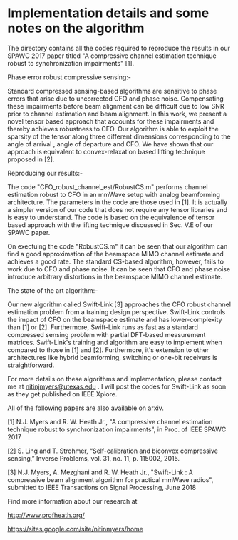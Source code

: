 # Implementation details and some notes on the algorithm

The directory contains all the codes required to reproduce the results in our SPAWC 2017 paper titled "A compressive channel estimation technique robust to synchronization impairments" [1].

Phase error robust compressive sensing:- 

Standard compressed sensing-based algorithms are sensitive to phase errors that arise due to uncorrected CFO and phase noise. Compensating these impairments before beam alignment can be difficult due to low SNR prior to channel estimation and beam alignment. In this work, we present a novel tensor based approach that accounts for these impairments and thereby achieves robustness to CFO. Our algorithm is able to exploit the sparsity of the tensor along three different dimensions corresponding to the angle of arrival , angle of departure and CFO. We have shown that our approach is equivalent to convex-relaxation based lifting technique proposed in [2].

Reproducing our results:-

The code "CFO_robust_channel_est/RobustCS.m" performs channel estimation robust to CFO in an mmWave setup with analog beamforming architecture. The parameters in the code are those used in [1]. It is actually a simpler version of our code that does not require any tensor libraries and is easy to understand. The code is based on the equivalence of tensor based approach with the lifting technique discussed in Sec. V.E of our SPAWC paper.

On exectuing the code "RobustCS.m" it can be seen that our algorithm can find a good approximation of the beamspace MIMO channel estimate and achieves a good rate. The standard CS-based algorithm, however, fails to work due to CFO and phase noise. It can be seen that CFO and phase noise introduce arbitrary distortions in the beamspace MIMO channel estimate.

The state of the art algorithm:- 

Our new algorithm called Swift-Link [3] approaches the CFO robust channel estimation problem from a training design perspective. Swift-Link controls the impact of CFO on the beamspace estimate and has lower-complexity than [1] or [2]. Furthermore, Swift-Link runs as fast as a standard compressed sensing problem with partial DFT-based measurement matrices. Swift-Link's training and algorithm are easy to implement when compared to those in [1] and [2]. Furthermore, it's extension to other architectures like hybrid beamforming, switching or one-bit receivers is straightforward. 

For more details on these algorithms and implementation, please contact me at nitinjmyers@utexas.edu .
I will post the codes for Swift-Link as soon as they get published on IEEE Xplore. 

All of the following papers are also available on arxiv. 

[1] N.J. Myers and R. W. Heath Jr., "A compressive channel estimation technique robust to synchronization impairments", in Proc. of IEEE SPAWC 2017

[2] S. Ling and T. Strohmer, “Self-calibration and biconvex compressive sensing,” Inverse Problems, vol. 31, no. 11, p. 115002, 2015.

[3] N.J. Myers, A. Mezghani and R. W. Heath Jr., "Swift-Link : A compressive beam alignment algorithm for practical mmWave radios", submitted to IEEE Transactions on Signal Processing, June 2018 

Find more information about our research at 

http://www.profheath.org/

https://sites.google.com/site/nitinmyers/home
